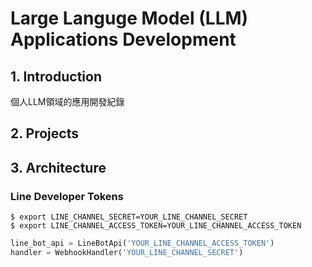 # Large Languge Model (LLM) Applications Development

## 1. Introduction
個人LLM領域的應用開發紀錄

## 2. Projects


## 3. Architecture


### Line Developer Tokens
```
$ export LINE_CHANNEL_SECRET=YOUR_LINE_CHANNEL_SECRET
$ export LINE_CHANNEL_ACCESS_TOKEN=YOUR_LINE_CHANNEL_ACCESS_TOKEN
```
```python
line_bot_api = LineBotApi('YOUR_LINE_CHANNEL_ACCESS_TOKEN')
handler = WebhookHandler('YOUR_LINE_CHANNEL_SECRET')
```